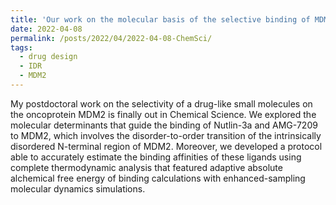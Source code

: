 ```yaml
---
title: 'Our work on the molecular basis of the selective binding of MDM2 inhibitors is out in Chemical Science.'
date: 2022-04-08
permalink: /posts/2022/04/2022-04-08-ChemSci/
tags:
  - drug design
  - IDR
  - MDM2
---
```


My postdoctoral work on the selectivity of a drug-like small molecules on the oncoprotein MDM2 is finally out in Chemical Science. We explored the molecular determinants that guide the binding of Nutlin-3a and AMG-7209 to MDM2, which involves the disorder-to-order transition of the intrinsically disordered N-terminal region of MDM2. Moreover, we developed a protocol able to accurately estimate the binding affinities of these ligands using complete thermodynamic analysis that featured adaptive absolute alchemical free energy of binding calculations with enhanced-sampling molecular dynamics simulations. 

